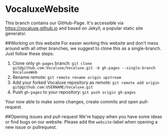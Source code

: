 # VocaluxeWebsite
This branch contains our GitHub-Page. It's accessible via https://vocaluxe.github.io and based on Jekyll, a popular static site generator.

##Working on this website
For easier working this website and don't mess around with all other branches, we suggest to clone this as a single-branch. Just follow these steps:

1. Clone only `gh-pages` branch: `git clone git@github.com:Vocaluxe/Vocaluxe.git -b gh-pages --single-branch VocaluxeWeb`
2. Rename remote: `git remote rename origin upstream`
3. Add your forked Vocaluxe repository as remote: `git remote add origin git@github.com:USERNAME/Vocaluxe.git`
4. Push `gh-pages` to your repository: `git push origin gh-pages`

Your now able to make some changes, create commits and open pull-request.

##Opening issues and pull-request
We're happy when you have some ideas or find bugs on our website. Please add the `website`-label when opening a new issue or pullrequest.
